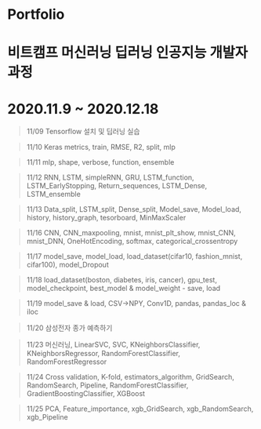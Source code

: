 # Portfolio

# 비트캠프 머신러닝 딥러닝 인공지능 개발자 과정

# 2020.11.9 ~ 2020.12.18

> 11/09
> Tensorflow 설치 및 딥러닝 실습

> 11/10
> Keras metrics, train, RMSE, R2, split, mlp

> 11/11
> mlp, shape, verbose, function, ensemble

> 11/12
> RNN, LSTM, simpleRNN, GRU, LSTM_function, LSTM_EarlyStopping, Return_sequences, LSTM_Dense, LSTM_ensemble

> 11/13
> Data_split, LSTM_split, Dense_split, Model_save, Model_load, history, history_graph, tesorboard, MinMaxScaler

> 11/16
> CNN, CNN_maxpooling, mnist, mnist_plt_show, mnist_CNN, mnist_DNN, OneHotEncoding, softmax, categorical_crossentropy

> 11/17
> model_save, model_load, load_dataset(cifar10, fashion_mnist, cifar100), model_Dropout

> 11/18
> load_dataset(boston, diabetes, iris, cancer), gpu_test, model_checkpoint, best_model & model_weight - save, load

> 11/19
> model_save & load, CSV->NPY, Conv1D, pandas, pandas_loc & iloc

> 11/20
> 삼성전자 종가 예측하기

> 11/23
> 머신러닝, LinearSVC, SVC, KNeighborsClassifier, KNeighborsRegressor, RandomForestClassifier, RandomForestRegressor

> 11/24
> Cross validation, K-fold, estimators_algorithm, GridSearch, RandomSearch, Pipeline, RandomForestClassifier, GradientBoostingClassifier, XGBoost

> 11/25
> PCA, Feature_importance, xgb_GridSearch, xgb_RandomSearch, xgb_Pipeline